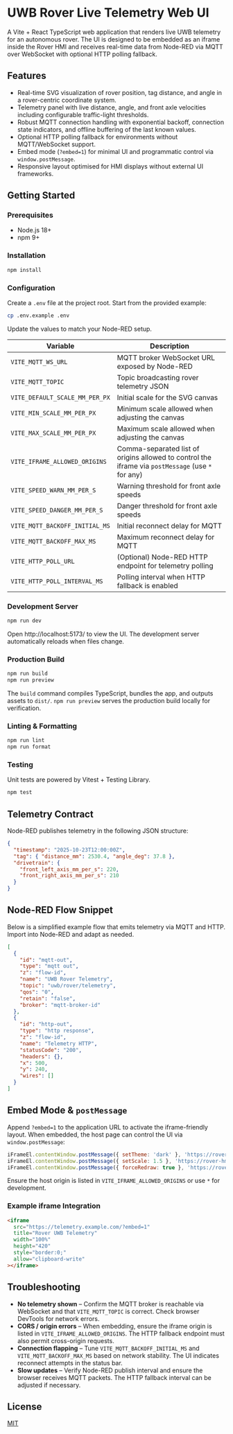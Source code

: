 # UWB Rover Live Telemetry Web UI

A Vite + React TypeScript web application that renders live UWB telemetry for an autonomous rover. The UI is designed to be embedded as an iframe inside the Rover HMI and receives real-time data from Node-RED via MQTT over WebSocket with optional HTTP polling fallback.

## Features

- Real-time SVG visualization of rover position, tag distance, and angle in a rover-centric coordinate system.
- Telemetry panel with live distance, angle, and front axle velocities including configurable traffic-light thresholds.
- Robust MQTT connection handling with exponential backoff, connection state indicators, and offline buffering of the last known values.
- Optional HTTP polling fallback for environments without MQTT/WebSocket support.
- Embed mode (`?embed=1`) for minimal UI and programmatic control via `window.postMessage`.
- Responsive layout optimised for HMI displays without external UI frameworks.

## Getting Started

### Prerequisites

- Node.js 18+
- npm 9+

### Installation

```bash
npm install
```

### Configuration

Create a `.env` file at the project root. Start from the provided example:

```bash
cp .env.example .env
```

Update the values to match your Node-RED setup.

| Variable | Description |
| --- | --- |
| `VITE_MQTT_WS_URL` | MQTT broker WebSocket URL exposed by Node-RED |
| `VITE_MQTT_TOPIC` | Topic broadcasting rover telemetry JSON |
| `VITE_DEFAULT_SCALE_MM_PER_PX` | Initial scale for the SVG canvas |
| `VITE_MIN_SCALE_MM_PER_PX` | Minimum scale allowed when adjusting the canvas |
| `VITE_MAX_SCALE_MM_PER_PX` | Maximum scale allowed when adjusting the canvas |
| `VITE_IFRAME_ALLOWED_ORIGINS` | Comma-separated list of origins allowed to control the iframe via `postMessage` (use `*` for any) |
| `VITE_SPEED_WARN_MM_PER_S` | Warning threshold for front axle speeds |
| `VITE_SPEED_DANGER_MM_PER_S` | Danger threshold for front axle speeds |
| `VITE_MQTT_BACKOFF_INITIAL_MS` | Initial reconnect delay for MQTT |
| `VITE_MQTT_BACKOFF_MAX_MS` | Maximum reconnect delay for MQTT |
| `VITE_HTTP_POLL_URL` | (Optional) Node-RED HTTP endpoint for telemetry polling |
| `VITE_HTTP_POLL_INTERVAL_MS` | Polling interval when HTTP fallback is enabled |

### Development Server

```bash
npm run dev
```

Open http://localhost:5173/ to view the UI. The development server automatically reloads when files change.

### Production Build

```bash
npm run build
npm run preview
```

The `build` command compiles TypeScript, bundles the app, and outputs assets to `dist/`. `npm run preview` serves the production build locally for verification.

### Linting & Formatting

```bash
npm run lint
npm run format
```

### Testing

Unit tests are powered by Vitest + Testing Library.

```bash
npm test
```

## Telemetry Contract

Node-RED publishes telemetry in the following JSON structure:

```json
{
  "timestamp": "2025-10-23T12:00:00Z",
  "tag": { "distance_mm": 2530.4, "angle_deg": 37.8 },
  "drivetrain": {
    "front_left_axis_mm_per_s": 220,
    "front_right_axis_mm_per_s": 210
  }
}
```

## Node-RED Flow Snippet

Below is a simplified example flow that emits telemetry via MQTT and HTTP. Import into Node-RED and adapt as needed.

```json
[
  {
    "id": "mqtt-out",
    "type": "mqtt out",
    "z": "flow-id",
    "name": "UWB Rover Telemetry",
    "topic": "uwb/rover/telemetry",
    "qos": "0",
    "retain": "false",
    "broker": "mqtt-broker-id"
  },
  {
    "id": "http-out",
    "type": "http response",
    "z": "flow-id",
    "name": "Telemetry HTTP",
    "statusCode": "200",
    "headers": {},
    "x": 500,
    "y": 240,
    "wires": []
  }
]
```

## Embed Mode & `postMessage`

Append `?embed=1` to the application URL to activate the iframe-friendly layout. When embedded, the host page can control the UI via `window.postMessage`:

```js
iFrameEl.contentWindow.postMessage({ setTheme: 'dark' }, 'https://rover-hmi.example');
iFrameEl.contentWindow.postMessage({ setScale: 1.5 }, 'https://rover-hmi.example');
iFrameEl.contentWindow.postMessage({ forceRedraw: true }, 'https://rover-hmi.example');
```

Ensure the host origin is listed in `VITE_IFRAME_ALLOWED_ORIGINS` or use `*` for development.

### Example iframe Integration

```html
<iframe
  src="https://telemetry.example.com/?embed=1"
  title="Rover UWB Telemetry"
  width="100%"
  height="420"
  style="border:0;"
  allow="clipboard-write"
></iframe>
```

## Troubleshooting

- **No telemetry shown** – Confirm the MQTT broker is reachable via WebSocket and that `VITE_MQTT_TOPIC` is correct. Check browser DevTools for network errors.
- **CORS / origin errors** – When embedding, ensure the iframe origin is listed in `VITE_IFRAME_ALLOWED_ORIGINS`. The HTTP fallback endpoint must also permit cross-origin requests.
- **Connection flapping** – Tune `VITE_MQTT_BACKOFF_INITIAL_MS` and `VITE_MQTT_BACKOFF_MAX_MS` based on network stability. The UI indicates reconnect attempts in the status bar.
- **Slow updates** – Verify Node-RED publish interval and ensure the browser receives MQTT packets. The HTTP fallback interval can be adjusted if necessary.

## License

[MIT](./LICENSE)
